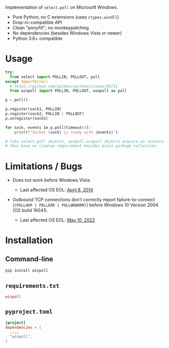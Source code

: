 Implementation of `select.poll` on Microsoft Windows.

- Pure Python; no C extensions (uses `ctypes.windll`)
- Drop-in-compatible API
- Clean "ponyfill"; no monkeypatching
- No dependencies (besides Windows Vista or newer)
- Python 3.6+ compatible


# Usage

```python
try:
  from select import POLLIN, POLLOUT, poll
except ImportError:
  # https://github.com/python/cpython/issues/60711
  from winpoll import POLLIN, POLLOUT, wsapoll as poll

p = poll()

p.register(sock1, POLLIN)
p.register(sock2, POLLIN | POLLOUT)
p.unregister(sock1)

for sock, events in p.poll(timeout=3):
    print(f"Socket {sock} is ready with {events}")

# like select.poll objects, winpoll.wsapoll objects acquire no resources
# thus have no cleanup requirement besides plain garbage collection
```


# Limitations / Bugs

- Does not work before Windows Vista.

  * Last affected OS EOL: [April 8, 2014](https://learn.microsoft.com/en-us/lifecycle/announcements/windows-xp-office-exchange-2003-end-of-support)

- Outbound TCP connections don't correctly report failure-to-connect (`(POLLHUP | POLLERR | POLLWRNORM)`) before Windows 10 Version 2004 (OS build 19041).

  * Last affected OS EOL: [May 10, 2022](https://learn.microsoft.com/en-us/lifecycle/announcements/windows-10-1909-enterprise-education-eos)


# Installation

## Command-line

```cmd
pip install winpoll
```

## `requirements.txt`

```ini
winpoll
```

## `pyproject.toml`

```toml
[project]
dependencies = [
  ...,
  "winpoll",
]
```

